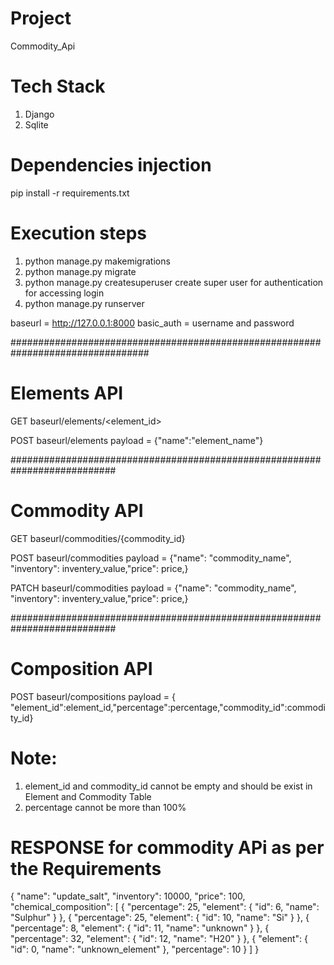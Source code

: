 # Project 
Commodity_Api

# Tech Stack
1. Django
2. Sqlite


# Dependencies injection
pip install -r requirements.txt

# Execution steps 
1. python manage.py makemigrations
2. python manage.py migrate
3. python manage.py createsuperuser
   create super user for authentication for accessing login 
4. python manage.py runserver



baseurl = http://127.0.0.1:8000
basic_auth = username and password 

#################################################################################
# Elements API  
GET
baseurl/elements/<element_id>

POST
baseurl/elements
payload = {"name":"element_name"}

###########################################################################
# Commodity API
GET
baseurl/commodities/{commodity_id}

POST
baseurl/commodities
payload = {"name": "commodity_name", "inventory": inventery_value,"price": price,}
       

PATCH 
baseurl/commodities
payload = {"name": "commodity_name", "inventory": inventery_value,"price": price,}

###########################################################################
# Composition API 
POST
baseurl/compositions
payload = { "element_id":element_id,"percentage":percentage,"commodity_id":commodity_id}
 
# Note: 
1. element_id and commodity_id cannot be empty and should be exist in Element and Commodity Table
2. percentage cannot be more than 100%

# RESPONSE for commodity APi as per the Requirements 
{
    "name": "update_salt",
    "inventory": 10000,
    "price": 100,
    "chemical_composition": [
        {
            "percentage": 25,
            "element": {
                "id": 6,
                "name": "Sulphur"
            }
        },
        {
            "percentage": 25,
            "element": {
                "id": 10,
                "name": "Si"
            }
        },
        {
            "percentage": 8,
            "element": {
                "id": 11,
                "name": "unknown"
            }
        },
        {
            "percentage": 32,
            "element": {
                "id": 12,
                "name": "H20"
            }
        },
        {
            "element": {
                "id": 0,
                "name": "unknown_element"
            },
            "percentage": 10
        }
    ]
}
